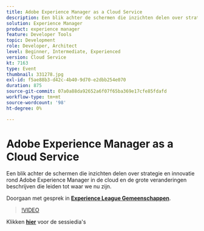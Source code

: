 ```yaml
---
title: Adobe Experience Manager as a Cloud Service
description: Een blik achter de schermen die inzichten delen over strategie en innovatie rond Adobe Experience Manager in de cloud en de grote veranderingen beschrijven die leiden tot waar we nu zijn. Deze sessie is afgeleverd als onderdeel van de Adobe Developers Live Content-gebeurtenis.
solution: Experience Manager
product: experience manager
feature: Developer Tools
topic: Development
role: Developer, Architect
level: Beginner, Intermediate, Experienced
version: Cloud Service
kt: 7163
type: Event
thumbnail: 331278.jpg
exl-id: f5ae88b3-d42c-4b40-9d70-e2dbb254e070
duration: 875
source-git-commit: 07a0a88da92652a6f07f65ba369e17cfe85fdafd
workflow-type: tm+mt
source-wordcount: '98'
ht-degree: 0%

---
```


# Adobe Experience Manager as a Cloud Service

Een blik achter de schermen die inzichten delen over strategie en innovatie rond Adobe Experience Manager in de cloud en de grote veranderingen beschrijven die leiden tot waar we nu zijn.

Doorgaan met gesprek in **[Experience League Gemeenschappen](https://adobe.ly/36Yd3v6)**.

>[!VIDEO](https://video.tv.adobe.com/v/331278/?quality=12&learn=on&hidetitle=true)

Klikken **[hier](/help/adobe-developers-live/assets/experience-manager-as-cloud-service.pdf)** voor de sessiedia&#39;s
